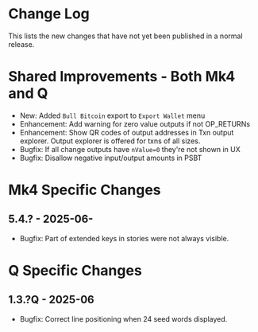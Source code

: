 # Change Log

This lists the new changes that have not yet been published in a normal release.

# Shared Improvements - Both Mk4 and Q

- New: Added `Bull Bitcoin` export to `Export Wallet` menu
- Enhancement: Add warning for zero value outputs if not OP_RETURNs
- Enhancement: Show QR codes of output addresses in Txn output explorer. Output explorer is offered for txns of all sizes.
- Bugfix: If all change outputs have `nValue=0` they're not shown in UX
- Bugfix: Disallow negative input/output amounts in PSBT

# Mk4 Specific Changes

## 5.4.? - 2025-06-

- Bugfix: Part of extended keys in stories were not always visible.


# Q Specific Changes

## 1.3.?Q - 2025-06

- Bugfix: Correct line positioning when 24 seed words displayed.


